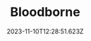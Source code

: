 ---
draft: false
title: Bloodborne
description: >
  Personal work, risograph prints for the game Bloodborne.
year: 2019
position: 4
images:
  - src: /assets/portfolio/bloodborne.jpg
  - src: /assets/portfolio/goodnight-hunter.jpg
date: 2023-11-10T12:28:51.623Z
---